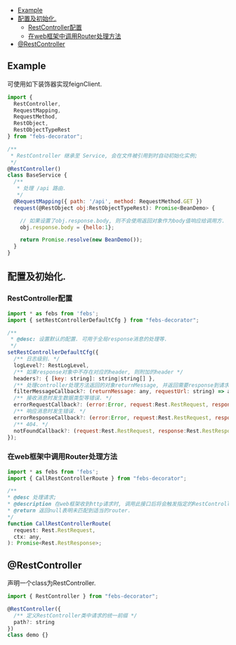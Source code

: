
- [Example](#example)
- [配置及初始化.](#配置及初始化)
  - [RestController配置](#restcontroller配置)
  - [在web框架中调用Router处理方法](#在web框架中调用router处理方法)
- [@RestController](#restcontroller)

## Example

可使用如下装饰器实现feignClient.

```js
import { 
  RestController,
  RequestMapping, 
  RequestMethod,
  RestObject,
  RestObjectTypeRest
} from "febs-decorator";

/**
 * RestController 继承至 Service, 会在文件被引用到时自动初始化实例; 
 */
@RestController()
class BaseService {
  /**
   * 处理 /api 路由.
   */
  @RequestMapping({ path: '/api', method: RequestMethod.GET })
  request(@RestObject obj:RestObjectTypeRest): Promise<BeanDemo> {

    // 如果设置了obj.response.body, 则不会使用返回对象作为body值响应给调用方.
    obj.response.body = {hello:1};

    return Promise.resolve(new BeanDemo());
  }
}
```

## 配置及初始化.

### RestController配置

```js
import * as febs from 'febs';
import { setRestControllerDefaultCfg } from "febs-decorator";

/**
 * @desc: 设置默认的配置. 可用于全局response消息的处理等.
 */
setRestControllerDefaultCfg({
  /** 日志级别. */
  logLevel?: RestLogLevel,
  /** 如果response对象中不存在对应的header, 则附加的header */
  headers?: { [key: string]: string|string[] },
  /** 处理controller处理方法返回的对象returnMessage, 并返回需要response到请求端的内容 */
  filterMessageCallback?: (returnMessage: any, requestUrl: string) => any,
  /** 接收消息时发生数据类型等错误. */
  errorRequestCallback?: (error:Error, request:Rest.RestRequest, response:Rest.RestResponse ) => void,
  /** 响应消息时发生错误. */
  errorResponseCallback?: (error:Error, request:Rest.RestRequest, response:Rest.RestResponse ) => void,
  /** 404. */
  notFoundCallback?: (request:Rest.RestRequest, response:Rest.RestResponse ) => void,
});
```

### 在web框架中调用Router处理方法

```js
import * as febs from 'febs';
import { CallRestControllerRoute } from "febs-decorator";

/**
* @desc 处理请求; 
* @description 在web框架收到http请求时, 调用此接口后将会触发指定的RestController进行处理. 当匹配到一个处理后即中断后续匹配.
* @return 返回null表明未匹配到适当的router.
*/
function CallRestControllerRoute(
  request: Rest.RestRequest,
  ctx: any,
): Promise<Rest.RestResponse>;
```

## @RestController

声明一个class为RestController.

```js
import { RestController } from "febs-decorator";

@RestController({
  /** 定义RestController类中请求的统一前缀 */
  path?: string
})
class demo {}
```